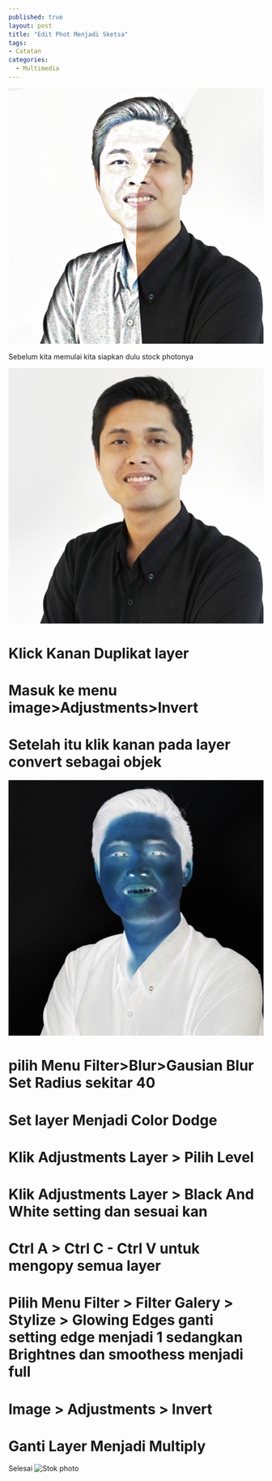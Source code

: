 ```yaml
---
published: true
layout: post
title: "Edit Phot Menjadi Sketsa"
tags:
- Catatan
categories:
  - Multimedia
---
```


![Edit Phot Menjadi Sketsa](/wp-content/uploads/img/25-02-2017/thumb.jpg)

Sebelum kita memulai kita siapkan dulu stock photonya

![Stok photo](/wp-content/uploads/img/25-02-2017/gambarBefore.jpg)
# Klick Kanan Duplikat layer
# Masuk ke menu image>Adjustments>Invert
# Setelah itu klik kanan pada layer convert sebagai objek
![Stok photo](/wp-content/uploads/img/25-02-2017/invert.jpg)

# pilih Menu Filter>Blur>Gausian Blur Set Radius sekitar 40
# Set layer Menjadi Color Dodge
# Klik Adjustments Layer > Pilih Level 
# Klik Adjustments Layer > Black And White setting dan sesuai kan 
# Ctrl A > Ctrl C - Ctrl V untuk mengopy semua layer
# Pilih Menu Filter  > Filter Galery > Stylize > Glowing Edges ganti setting edge menjadi 1 sedangkan Brightnes dan smoothess menjadi full
# Image > Adjustments > Invert
# Ganti Layer Menjadi Multiply
Selesai
![Stok photo](/wp-content/uploads/img/25-02-2017/gambarAfter.jpg)







